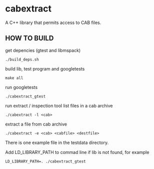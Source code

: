 # cabextract


A C++ library that permits access to CAB files.

HOW TO BUILD
------------

get depencies (gtest and libmspack)

    ./build_deps.sh

build lib, test program and googletests

    make all

run googletests

    ./cabextract_gtest

run extract / inspection tool list files in a cab archive

    ./cabextract -l <cab>

 extract a file from cab archive
 
    ./cabextract -e <cab> <cabfile> <destfile>

There is one example file in the testdata directory.

Add LD_LIBRARY_PATH to commad line if lib is not found, for example

    LD_LIBRARY_PATH=. ./cabextract_gtest



